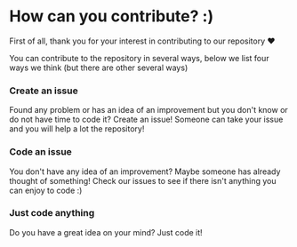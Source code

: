 # How can you contribute? :)

First of all, thank you for your interest in contributing to our repository ❤️

You can contribute to the repository in several ways, below we list four ways we think (but there are other several ways)

### Create an issue

Found any problem or has an idea of an improvement but you don't know or do not have time to code it? Create an issue! Someone can take your issue and you will help a lot the repository!

### Code an issue

You don't have any idea of an improvement? Maybe someone has already thought of something! Check our issues to see if there isn't anything you can enjoy to code :)

### Just code anything

Do you have a great idea on your mind? Just code it!